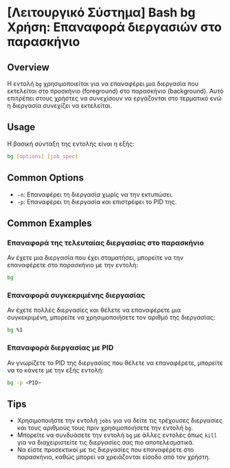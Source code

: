 # [Λειτουργικό Σύστημα] Bash bg Χρήση: Επαναφορά διεργασιών στο παρασκήνιο

## Overview
Η εντολή `bg` χρησιμοποιείται για να επαναφέρει μια διεργασία που εκτελείται στο προσκήνιο (foreground) στο παρασκήνιο (background). Αυτό επιτρέπει στους χρήστες να συνεχίσουν να εργάζονται στο τερματικό ενώ η διεργασία συνεχίζει να εκτελείται.

## Usage
Η βασική σύνταξη της εντολής είναι η εξής:

```bash
bg [options] [job_spec]
```

## Common Options
- `-n`: Επαναφέρει τη διεργασία χωρίς να την εκτυπώσει.
- `-p`: Επαναφέρει τη διεργασία και επιστρέφει το PID της.

## Common Examples

### Επαναφορά της τελευταίας διεργασίας στο παρασκήνιο
Αν έχετε μια διεργασία που έχει σταματήσει, μπορείτε να την επαναφέρετε στο παρασκήνιο με την εντολή:

```bash
bg
```

### Επαναφορά συγκεκριμένης διεργασίας
Αν έχετε πολλές διεργασίες και θέλετε να επαναφέρετε μια συγκεκριμένη, μπορείτε να χρησιμοποιήσετε τον αριθμό της διεργασίας:

```bash
bg %1
```

### Επαναφορά διεργασίας με PID
Αν γνωρίζετε το PID της διεργασίας που θέλετε να επαναφέρετε, μπορείτε να το κάνετε με την εξής εντολή:

```bash
bg -p <PID>
```

## Tips
- Χρησιμοποιήστε την εντολή `jobs` για να δείτε τις τρέχουσες διεργασίες και τους αριθμούς τους πριν χρησιμοποιήσετε την εντολή `bg`.
- Μπορείτε να συνδυάσετε την εντολή `bg` με άλλες εντολές όπως `kill` για να διαχειριστείτε τις διεργασίες σας πιο αποτελεσματικά.
- Να είστε προσεκτικοί με τις διεργασίες που επαναφέρετε στο παρασκήνιο, καθώς μπορεί να χρειάζονται είσοδο από τον χρήστη.